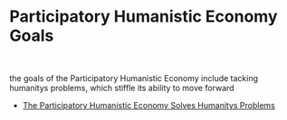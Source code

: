 # Participatory Humanistic Economy Goals

&nbsp;
&nbsp;

the goals of the Participatory Humanistic Economy include tacking humanitys problems, which stiffle its ability to move forward  

* [The Participatory Humanistic Economy Solves Humanitys Problems][humanitys_problems]


&nbsp;
&nbsp;
&nbsp;


[humanitys_problems]: https://github.com/ernest-bruce/participatory-humanistic-economy/blob/master/goals/humanitys_problems.md#the-participatory-humanistic-economy-solves-humanitys-problems
